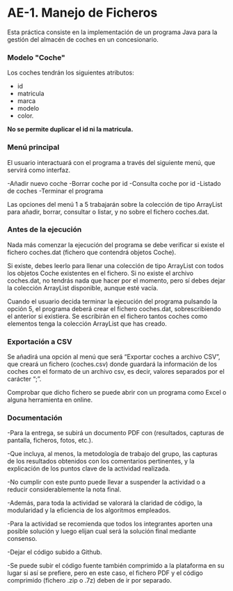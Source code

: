 # AE-1. Manejo de Ficheros

Esta práctica consiste en la implementación de un programa Java 
para la gestión del almacén de coches en un concesionario. 

### Modelo "Coche"
Los coches tendrán los siguientes atributos:
- id
- matricula
- marca
- modelo 
- color.

**No se permite duplicar el id ni la matricula.**


### Menú principal
El usuario interactuará con el programa a través del siguiente menú, 
que servirá como interfaz.

-Añadir nuevo coche
-Borrar coche por id
-Consulta coche por id
-Listado de coches
-Terminar el programa

Las opciones del menú 1 a 5 trabajarán sobre la colección de tipo ArrayList 
para añadir, borrar, consultar o listar, y no sobre el fichero coches.dat.


### Antes de la ejecución
Nada más comenzar la ejecución del programa se debe verificar 
si existe el fichero coches.dat (fichero que contendrá objetos Coche).

Si existe, debes leerlo para llenar una colección de tipo ArrayList 
con todos los objetos Coche existentes en el fichero. 
Si no existe el archivo coches.dat, no tendrás nada que hacer por el momento, pero sí debes dejar la colección ArrayList disponible, aunque esté vacía.

Cuando el usuario decida terminar la ejecución del programa pulsando la opción 5,
el programa deberá crear el fichero coches.dat, 
sobrescribiendo el anterior si existiera. 
Se escribirán en el fichero tantos coches como elementos tenga la colección ArrayList que has creado.


### Exportación a CSV

Se añadirá una opción al menú que será “Exportar coches a archivo CSV”, 
que creará un fichero (coches.csv) donde guardará la información de los coches 
con el formato de un archivo csv, es decir, valores separados por el carácter “;”.

Comprobar que dicho fichero se puede abrir con un programa como Excel 
o alguna herramienta en online.



### Documentación

-Para la entrega, se subirá un documento PDF con
(resultados, capturas de pantalla, ficheros, fotos, etc.).

-Que incluya, al menos, la metodología de trabajo del grupo,
las capturas de los resultados obtenidos con los comentarios pertinentes, 
y la explicación de los puntos clave de la actividad realizada. 

-No cumplir con este punto puede llevar a suspender la actividad 
o a reducir considerablemente la nota final.

-Además, para toda la actividad se valorará la claridad de código, 
la modularidad y la eficiencia de los algoritmos empleados.

-Para la actividad se recomienda que todos los integrantes
aporten una posible solución y luego elijan cual será la solución final 
mediante consenso.

-Dejar el código subido a Github.

-Se puede subir el código fuente también comprimido a la plataforma 
en su lugar si así se prefiere, pero en este caso, el fichero PDF 
y el código comprimido (fichero .zip o .7z) deben de ir por separado.